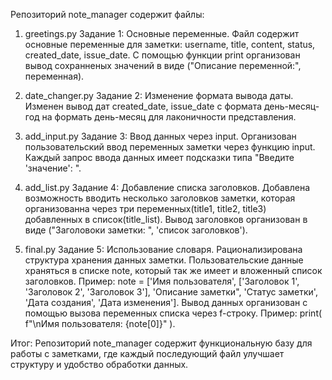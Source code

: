 Репозиторий note_manager содержит файлы:

1. greetings.py
Задание 1: Основные переменные.
Файл содержит основные переменные для заметки: username, title, content, status, created_date, issue_date.
С помощью функции print организован вывод сохранненых значений в виде ("Описание переменной:", переменная).

2. date_changer.py
Задание 2: Изменение формата вывода даты.
Изменен вывод дат created_date, issue_date с формата день-месяц-год на формать день-месяц для лаконичности представления.

3. add_input.py
Задание 3: Ввод данных через input.
Организован пользовательский ввод переменных заметки через функцию input.
Каждый запрос ввода данных имеет подсказки типа "Введите 'значение': ".

4. add_list.py
Задание 4: Добавление списка заголовков.
Добавлена возможность вводить несколько заголовков заметки, которая организованна через три переменных(title1, title2, title3) добавленных в список(title_list).
Вывод заголовков организован в виде ("Заголовоки заметки: ", 'список заголовков').

5. final.py
Задание 5: Использование словаря.
Рационализирована структура хранения данных заметки.
Пользовательские данные храняться в списке note, который так же имеет и вложенный список заголовков.
Пример: note = ['Имя пользователя', ['Заголовок 1', 'Заголовок 2', 'Заголовок 3'], 'Описание заметки", 'Статус заметки', 'Дата создания', 'Дата изменения'].
Вывод данных организован с помощью вызова переменных списка через f-строку.
Пример: print( f"\nИмя пользователя: {note[0]}" ).

Итог: Репозиторий note_manager содержит функциональную базу для работы с заметками, где каждый последующий файл улучшает структуру и удобство обработки данных.
